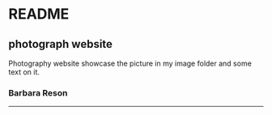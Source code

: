 # README
## photograph website
Photography website showcase the picture in my image folder and some text on it.
### Barbara Reson
----

   